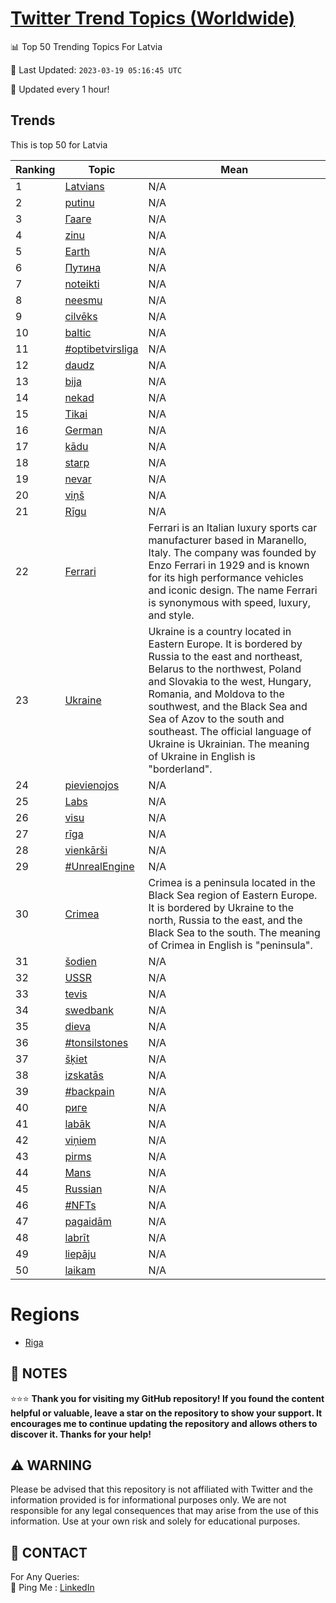 [Twitter Trend Topics (Worldwide)](https://github.com/ErcinDedeoglu/Twitter-Trend-Topics)
==========


📊 Top 50 Trending Topics For Latvia

📆 Last Updated: `2023-03-19 05:16:45 UTC`

🔧 Updated every 1 hour!


## Trends

This is top 50 for Latvia

| Ranking | Topic | Mean |
| ------- | ------------ | ------------ |
| 1 | [Latvians](http://twitter.com/search?q=Latvians) | N/A |
| 2 | [putinu](http://twitter.com/search?q=putinu) | N/A |
| 3 | [Гааге](http://twitter.com/search?q=%d0%93%d0%b0%d0%b0%d0%b3%d0%b5) | N/A |
| 4 | [zinu](http://twitter.com/search?q=zinu) | N/A |
| 5 | [Earth](http://twitter.com/search?q=Earth) | N/A |
| 6 | [Путина](http://twitter.com/search?q=%d0%9f%d1%83%d1%82%d0%b8%d0%bd%d0%b0) | N/A |
| 7 | [noteikti](http://twitter.com/search?q=noteikti) | N/A |
| 8 | [neesmu](http://twitter.com/search?q=neesmu) | N/A |
| 9 | [cilvēks](http://twitter.com/search?q=cilv%c4%93ks) | N/A |
| 10 | [baltic](http://twitter.com/search?q=baltic) | N/A |
| 11 | [#optibetvirsliga](http://twitter.com/search?q=%23optibetvirsliga) | N/A |
| 12 | [daudz](http://twitter.com/search?q=daudz) | N/A |
| 13 | [bija](http://twitter.com/search?q=bija) | N/A |
| 14 | [nekad](http://twitter.com/search?q=nekad) | N/A |
| 15 | [Tikai](http://twitter.com/search?q=Tikai) | N/A |
| 16 | [German](http://twitter.com/search?q=German) | N/A |
| 17 | [kādu](http://twitter.com/search?q=k%c4%81du) | N/A |
| 18 | [starp](http://twitter.com/search?q=starp) | N/A |
| 19 | [nevar](http://twitter.com/search?q=nevar) | N/A |
| 20 | [viņš](http://twitter.com/search?q=vi%c5%86%c5%a1) | N/A |
| 21 | [Rīgu](http://twitter.com/search?q=R%c4%abgu) | N/A |
| 22 | [Ferrari](http://twitter.com/search?q=Ferrari) | Ferrari is an Italian luxury sports car manufacturer based in Maranello, Italy. The company was founded by Enzo Ferrari in 1929 and is known for its high performance vehicles and iconic design. The name Ferrari is synonymous with speed, luxury, and style. |
| 23 | [Ukraine](http://twitter.com/search?q=Ukraine) | Ukraine is a country located in Eastern Europe. It is bordered by Russia to the east and northeast, Belarus to the northwest, Poland and Slovakia to the west, Hungary, Romania, and Moldova to the southwest, and the Black Sea and Sea of Azov to the south and southeast. The official language of Ukraine is Ukrainian. The meaning of Ukraine in English is "borderland". |
| 24 | [pievienojos](http://twitter.com/search?q=pievienojos) | N/A |
| 25 | [Labs](http://twitter.com/search?q=Labs) | N/A |
| 26 | [visu](http://twitter.com/search?q=visu) | N/A |
| 27 | [rīga](http://twitter.com/search?q=r%c4%abga) | N/A |
| 28 | [vienkārši](http://twitter.com/search?q=vienk%c4%81r%c5%a1i) | N/A |
| 29 | [#UnrealEngine](http://twitter.com/search?q=%23UnrealEngine) | N/A |
| 30 | [Crimea](http://twitter.com/search?q=Crimea) | Crimea is a peninsula located in the Black Sea region of Eastern Europe. It is bordered by Ukraine to the north, Russia to the east, and the Black Sea to the south. The meaning of Crimea in English is "peninsula". |
| 31 | [šodien](http://twitter.com/search?q=%c5%a1odien) | N/A |
| 32 | [USSR](http://twitter.com/search?q=USSR) | N/A |
| 33 | [tevis](http://twitter.com/search?q=tevis) | N/A |
| 34 | [swedbank](http://twitter.com/search?q=swedbank) | N/A |
| 35 | [dieva](http://twitter.com/search?q=dieva) | N/A |
| 36 | [#tonsilstones](http://twitter.com/search?q=%23tonsilstones) | N/A |
| 37 | [šķiet](http://twitter.com/search?q=%c5%a1%c4%b7iet) | N/A |
| 38 | [izskatās](http://twitter.com/search?q=izskat%c4%81s) | N/A |
| 39 | [#backpain](http://twitter.com/search?q=%23backpain) | N/A |
| 40 | [риге](http://twitter.com/search?q=%d1%80%d0%b8%d0%b3%d0%b5) | N/A |
| 41 | [labāk](http://twitter.com/search?q=lab%c4%81k) | N/A |
| 42 | [viņiem](http://twitter.com/search?q=vi%c5%86iem) | N/A |
| 43 | [pirms](http://twitter.com/search?q=pirms) | N/A |
| 44 | [Mans](http://twitter.com/search?q=Mans) | N/A |
| 45 | [Russian](http://twitter.com/search?q=Russian) | N/A |
| 46 | [#NFTs](http://twitter.com/search?q=%23NFTs) | N/A |
| 47 | [pagaidām](http://twitter.com/search?q=pagaid%c4%81m) | N/A |
| 48 | [labrīt](http://twitter.com/search?q=labr%c4%abt) | N/A |
| 49 | [liepāju](http://twitter.com/search?q=liep%c4%81ju) | N/A |
| 50 | [laikam](http://twitter.com/search?q=laikam) | N/A |



# Regions

* [Riga](</Latvia/Riga.md>)



## 📝 NOTES

⭐⭐⭐ **Thank you for visiting my GitHub repository! If you found the content helpful or valuable, leave a star on the repository to show your support. It encourages me to continue updating the repository and allows others to discover it. Thanks for your help!**


## ⚠️ WARNING

Please be advised that this repository is not affiliated with Twitter and the information provided is for informational purposes only. We are not responsible for any legal consequences that may arise from the use of this information. Use at your own risk and solely for educational purposes.


## 📨 CONTACT

 For Any Queries:  
            🏓 Ping Me : [LinkedIn](https://www.linkedin.com/in/ercindedeoglu/)
